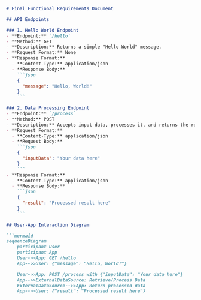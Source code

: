 ```markdown
# Final Functional Requirements Document

## API Endpoints

### 1. Hello World Endpoint
- **Endpoint:** `/hello`
- **Method:** GET
- **Description:** Returns a simple "Hello World" message.
- **Request Format:** None
- **Response Format:**
  - **Content-Type:** application/json
  - **Response Body:**
    ```json
    {
      "message": "Hello, World!"
    }
    ```

### 2. Data Processing Endpoint
- **Endpoint:** `/process`
- **Method:** POST
- **Description:** Accepts input data, processes it, and returns the result.
- **Request Format:**
  - **Content-Type:** application/json
  - **Request Body:**
    ```json
    {
      "inputData": "Your data here"
    }
    ```
- **Response Format:**
  - **Content-Type:** application/json
  - **Response Body:**
    ```json
    {
      "result": "Processed result here"
    }
    ```

## User-App Interaction Diagram

```mermaid
sequenceDiagram
    participant User
    participant App
    User->>App: GET /hello
    App-->>User: {"message": "Hello, World!"}

    User->>App: POST /process with {"inputData": "Your data here"}
    App-->>ExternalDataSource: Retrieve/Process Data
    ExternalDataSource-->>App: Return processed data
    App-->>User: {"result": "Processed result here"}
```
```
